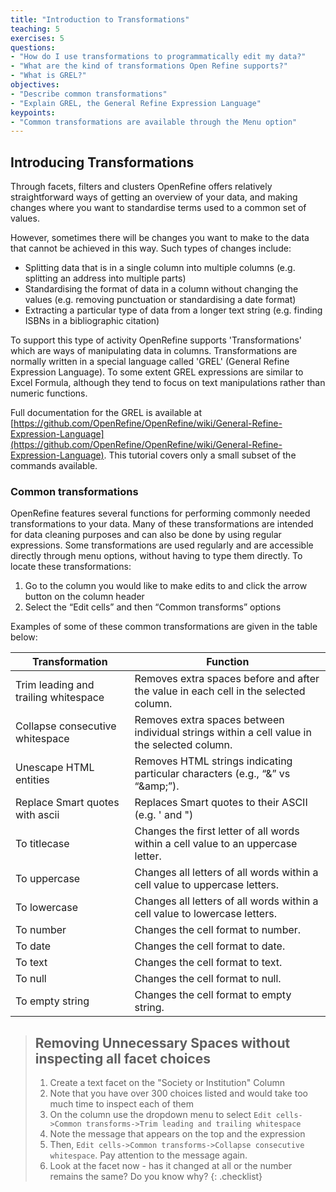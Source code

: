 ```yaml
---
title: "Introduction to Transformations"
teaching: 5
exercises: 5
questions:
- "How do I use transformations to programmatically edit my data?"
- "What are the kind of transformations Open Refine supports?"
- "What is GREL?"
objectives:
- "Describe common transformations"
- "Explain GREL, the General Refine Expression Language"
keypoints:
- "Common transformations are available through the Menu option"
---
```


## Introducing Transformations

Through facets, filters and clusters OpenRefine offers relatively straightforward ways of getting an overview of your data, and making changes where you want to standardise terms used to a common set of values.

However, sometimes there will be changes you want to make to the data that cannot be achieved in this way. Such types of changes include:

* Splitting data that is in a single column into multiple columns (e.g. splitting an address into multiple parts)
* Standardising the format of data in a column without changing the values (e.g. removing punctuation or standardising a date format)
* Extracting a particular type of data from a longer text string (e.g. finding ISBNs in a bibliographic citation)

To support this type of activity OpenRefine supports 'Transformations' which are ways of manipulating data in columns. Transformations are normally written in a special language called 'GREL' (General Refine Expression Language). To some extent GREL expressions are similar to Excel Formula, although they tend to focus on text manipulations rather than numeric functions.

Full documentation for the GREL is available at [https://github.com/OpenRefine/OpenRefine/wiki/General-Refine-Expression-Language](https://github.com/OpenRefine/OpenRefine/wiki/General-Refine-Expression-Language). This tutorial covers only a small subset of the commands available.

### Common transformations
OpenRefine features several functions for performing commonly needed transformations to your data. Many of these transformations are intended for data cleaning purposes and can also be done by using regular expressions. Some transformations are used regularly and are accessible directly through menu options, without having to type them directly. To locate these transformations:

1. Go to the column you would like to make edits to and click the arrow button on the column header
2. Select the “Edit cells” and then “Common transforms” options

Examples of some of these common transformations are given in the table below:

| Transformation 	| Function 	|
|-	|-	|
| Trim leading and trailing whitespace 	| Removes extra spaces before and after the value in each cell in   the selected column. 	|
| Collapse consecutive whitespace 	| Removes extra spaces between   individual strings within a cell value in the selected column. 	|
| Unescape HTML entities 	| Removes HTML strings indicating particular characters (e.g.,   “&” vs “&amp;amp;”). 	|
| Replace Smart quotes with ascii 	| Replaces Smart quotes to their   ASCII (e.g. ' and ") 	|
| To titlecase 	| Changes the first letter of all words within a cell value to an   uppercase letter. 	|
| To uppercase 	| Changes all letters of all words   within a cell value to uppercase letters. 	|
| To lowercase 	| Changes all letters of all words within a cell value to   lowercase letters. 	|
| To number 	| Changes the cell format to number. 	|
| To date 	| Changes the cell format to date. 	|
| To text 	| Changes the cell format to text. 	|
| To null 	| Changes the cell format to null. 	|
| To empty string 	| Changes the cell format to empty string. 	|


>## Removing Unnecessary Spaces without inspecting all facet choices
>1. Create a text facet on the "Society or Institution" Column
>2. Note that you have over 300 choices listed and would take too much time to inspect each of them
>3. On the column use the dropdown menu to select ```Edit cells->Common transforms->Trim leading and trailing whitespace```
>4. Note the message that appears on the top and the expression
>5. Then, ```Edit cells->Common transforms->Collapse consecutive whitespace```. Pay attention to the message again.
>6. Look at the facet now - has it changed at all or the number remains the same? Do you know why?
{: .checklist}


